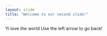 ```yaml
---
layout: slide
title: "Welcome to our second slide!"
---
```

Yi love the world
Use the left arrow to go back!
